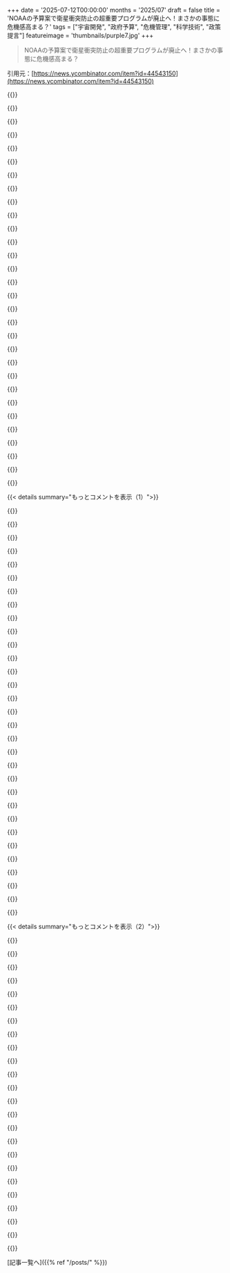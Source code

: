 +++
date = '2025-07-12T00:00:00'
months = '2025/07'
draft = false
title = 'NOAAの予算案で衛星衝突防止の超重要プログラムが廃止へ！まさかの事態に危機感高まる？'
tags = ["宇宙開発", "政府予算", "危機管理", "科学技術", "政策提言"]
featureimage = 'thumbnails/purple7.jpg'
+++

> NOAAの予算案で衛星衝突防止の超重要プログラムが廃止へ！まさかの事態に危機感高まる？

引用元：[https://news.ycombinator.com/item?id=44543150](https://news.ycombinator.com/item?id=44543150)




{{<matomeQuote body="政府支出削減の気持ちは分かるけど、何十億、何兆ドルの予算見てびっくりするのも分かるよな。でもこの手のプログラムって、使ったお金に対してめちゃくちゃ価値があるんだ。無駄じゃなくて資産なんだよ。一次、二次、三次効果まで考えても、その影響はすごく大きい。予算評価や要求をする際に、もっと合理的な原則に戻るべきだね。" userName="tomrod" createdAt="2025/07/12 17:17:44" color="#785bff">}}




{{<matomeQuote body="これだけ天文学的な借金が増え続けてるのに、支出削減の話なんてありえないだろ。これは民営化と連邦政府の解体だよ。マジで速くて無謀だから、文化や文明の破壊にもつながる。奴らがアメリカを破壊して、テクノクラートが全部買い占めるつもりなんだ。市民にも社会にも、何のメリットもないよ。人々が死んでも、支持者たちは知らんぷりで擁護する。Microsoftの「抱き込み、広げ、消し去る」政策を、政治版で「皆殺し」にまでしたようなもんだ。" userName="browningstreet" createdAt="2025/07/12 19:07:05" color="#38d3d3">}}




{{<matomeQuote body="マジでそうだよな。チェスタートンのフェンスの考え方を、保守を自称するGOPや、操り人形みたいな新自由主義の勢力よりも、進歩派がより支持してるなんて、変な世の中だよね。" userName="tomrod" createdAt="2025/07/12 19:12:50" color="">}}




{{<matomeQuote body="あんまり希望が持てない理由の一つは、抵抗勢力が違反を指摘するだけで、具体的な行動が伴ってないことだね。協力体制もないし。SNSにはProject 2025とどう一致してるかの記録ばかり。当たり前だろ。有権者の中にはProject 2025を読んでない奴もいるし、読んでも10年後の未来を想像してない。でも、DNCも読んでないか、読んでても対策してないと感じる。裁判所での努力は admirable だけど、次の政治サイクルで攻めるための社会的な団結や政治的な動きが全然ない。だから守りも弱いし、攻めはほぼゼロ。審判も買収されてるし。" userName="browningstreet" createdAt="2025/07/12 19:17:54" color="#ff5c5c">}}




{{<matomeQuote body="政府支出を減らしたがる気持ちが理解できないな。ほとんどが投資に対するリターンが超高いのに。あ、中西部のデカい工業農家への価格補助金みたいな政治的な「豚肉」は別だけどね。;-)" userName="epistasis" createdAt="2025/07/12 17:42:53" color="">}}




{{<matomeQuote body="ロシアで特定の連中が富を買い占めてオリガルヒになったのと、すごく似てるね。これも富裕層とかトランプの仲間への富の移動だ。公共の財産、研究、教育、それに気候の破壊は本当に悲しいことだよ。" userName="danieldk" createdAt="2025/07/12 19:18:59" color="#ff5c5c">}}




{{<matomeQuote body="ああ、ドミニオニズムが勝つなんて、2000年代半ばのビンゴカードにはなかったな。また選挙があって、このギリアドへの行進を拒否できるといいんだけど。" userName="tomrod" createdAt="2025/07/12 19:20:21" color="">}}




{{<matomeQuote body="90年代のロシアに強要されたみたいに、今アメリカが安売りされてるのを見てる感じだね。ロシアでは国の歴史上で一番の平均寿命の低下があったし。ここでも同じことが起きると思うよ。そして、同じように10年以上も内部崩壊と屈辱を味わった後に、治安組織からプーチンみたいな人物が現れるだろうね。" userName="bugglebeetle" createdAt="2025/07/12 19:22:11" color="#ff5c5c">}}




{{<matomeQuote body="中間選挙が今後20年のアメリカの行方を占う重要なバロメーターだと心から信じてるよ。中間選挙、そして次の大統領選挙で変革が必要だ。奴らは自分たちに有利に事を運ぼうと必死だろうね。「まだ半年しか経ってない」なんて言う奴らもいるけど…<br>特にヤバいのは、もう闇で動く必要がないって奴らが学んだことだ。エプスタインの件は小さな兆候かもしれないけど、これからどうなるか見ものだね。" userName="browningstreet" createdAt="2025/07/12 19:27:26" color="#45d325">}}




{{<matomeQuote body="「この手のプログラムは、使ったお金に対して価値が高い」って、もう少し詳しく説明してくれない？<br>どんな価値が戻ってくるの？" userName="moralestapia" createdAt="2025/07/12 17:42:28" color="">}}




{{<matomeQuote body="宇宙開発してる人ってリベラルで科学信じる人多いじゃん。科学を否定しポスト真実を掲げる政権が、有能な機関を潰したいなら、この「新暗黒時代」って目的と合ってるよね。" userName="conartist6" createdAt="2025/07/12 17:32:16" color="#ff5c5c">}}




{{<matomeQuote body="10年で10億ドルの衛星を守るのに年間5000万ドルかかるなら、絶対得だよ。予期せぬ衝突の負の外部性も考慮してないしね。Kessler Syndromeは脅威だし、たった1回の衝突で数千個のデブリが出たら、宇宙で活動するみんなが大変になるんだから。" userName="Rebelgecko" createdAt="2025/07/12 17:57:38" color="#45d325">}}




{{<matomeQuote body="誰かが衝突防止サービスを民営化して、保険料で賄おうって言うだろうね。でも民営化は肝心なとこを省いて失敗するし、追跡できないスペースデブリが増えて誰も安全じゃなくなる。結局、その民営化プログラムは破綻して元には戻らない。他の政府機関でも同じことが起きてるじゃん。" userName="nwatson" createdAt="2025/07/12 17:23:57" color="#45d325">}}




{{<matomeQuote body="関連専門家として、これには合理的な理由があるかも。最近の軌道環境は激変して、従来のシステムじゃ役立たず。各国は現代に対応する軌道システムに投資してるけど、それは機密技術に依存。だから、時代遅れで機密公開なしには修正できない公的システムに資金を出すのは意味ないって議論もできる。民間が、未来のないシステムから脱却する役割を果たしてるのかも。宇宙は昔より複雑になったね。" userName="jandrewrogers" createdAt="2025/07/12 18:43:02" color="#ff5c5c">}}




{{<matomeQuote body="銃じゃなくてバターに投資するなら、そうなるかもね。軍事投資がARPANETみたいな新技術に繋がったって言うけど、結局はMilitary Industrial Complexのオーナーだけが得してるんだよ。" userName="pstuart" createdAt="2025/07/12 19:19:03" color="">}}




{{<matomeQuote body="’Trump’s cronies’って具体的に誰で、どうやって金持ちになってるの？2016年からずっと言われてたけど、彼（またはその関係者）は実際、在任中に儲けたの？" userName="apwell23" createdAt="2025/07/12 22:34:50" color="">}}




{{<matomeQuote body="理解に苦しむね。彼らが自分たちのやってることが公益のためだとか、climate changeがデマだとか、本気で信じてるとは思えないよ。子供がいるのに、一体どうなってほしいんだろうね？" userName="beezlewax" createdAt="2025/07/12 21:01:32" color="">}}




{{<matomeQuote body="“We’re watching the fire sale of America”ってのは、すごく素朴で典型的なUS-exceptionist takeだね。EUも同じような状況だよ。neoliberal policiesやglobalizationのツケが回ってきただけさ。" userName="reliabilityguy" createdAt="2025/07/12 23:41:28" color="#ff33a1">}}




{{<matomeQuote body="特定の産業、例えば食料品なんかは、国内産業を維持して価格をコントロールするってのはアリな意見だよな。文字通りの豚肉じゃないけど、幅広い分野で考えられることだろ。" userName="tomrod" createdAt="2025/07/12 19:03:13" color="">}}




{{<matomeQuote body="中間選挙なんて遅すぎだよ。この6ヶ月でめちゃくちゃ壊されたもん。白昼堂々人が消されたり、軍が国内に出たり、裁判所は無視されるし、最高裁も政権の言いなり。敵対者も暗殺された。三権全てがこの政権に支配されてるよ。18ヶ月後にアメリカの仕組みって残ってんのかな？" userName="tremon" createdAt="2025/07/12 21:13:54" color="#785bff">}}




{{<matomeQuote body="ロシアとか中国とかイランみたいな侵略者から、俺たちや同盟国を守る必要ってあるんだぜ？福山が言ってた”歴史の終わり”ってのはある程度当たってたけど、まだリベラル民主主義が世界に広がるには程遠い。それまでは、力だけが侵略者を止められるんだよ。" userName="toss1" createdAt="2025/07/12 21:56:08" color="#ff5c5c">}}




{{<matomeQuote body="民主党って一体何がしたいんだ？共和党の土俵で戦おうとしない。もうルールなんてないアリーナで、裁判官も共和党寄り。サム・アリトみたいな裏切り者もいれば、クラレンス・トーマスみたいに腐敗してる奴もいる。上院で勝つチャンスも低いし、法案を通すためのスーパーマジョリティなんて夢のまた夢。広範な政策じゃなくアイデンティティ政治ばっかり。共和党のせいだけど、民主党も何もしないよな。" userName="fakedang" createdAt="2025/07/12 20:32:33" color="#38d3d3">}}




{{<matomeQuote body="そうか、分かった。でもさ、権力者たちはそんな説明してくれないじゃん。後からもっともらしく理由付けようとしても意味ないよ。結局、これはイデオロギーに染まった悪政がまた始まったってことの証拠なんてどこにもないんだから。" userName="counters" createdAt="2025/07/12 19:00:12" color="#38d3d3">}}




{{<matomeQuote body="「彼らは大学に行って科学を信じている」ってのは略語だよ。「人は科学を信じるんじゃなく、仮説を検証し現実を理解するための道具として使うんだ」ってのはその通りなんだけど、最初の言葉を誤解してるかもな。「Pさんが科学を信じる」ってのは、「Pさんが真実を探求する道具としての科学の価値を分かってる」って意味で捉えればいいんだ。" userName="xpe" createdAt="2025/07/12 20:16:55" color="">}}




{{<matomeQuote body="政府っていろんなことやるからお金がかかるんだよな。統合すべきなのに自分の縄張りを守ろうとする官僚たちの問題も山ほどあるけど、それって力ずくで解決できるもんじゃないんだ。" userName="LorenPechtel" createdAt="2025/07/12 17:42:54" color="">}}




{{<matomeQuote body="民主党全国委員会（DNC）はさ、次の候補者とか、男女比とか、トランスジェンダーの代表とか、若い男性に響かない理由の研究に2000万ドルも使うのに忙しいんだと。有権者のためになる政策なんて考える暇ないんだな。" userName="vjvjvjvjghv" createdAt="2025/07/12 21:24:25" color="#ff5733">}}




{{<matomeQuote body="チャールズ・シュワブとロジャー・ペンスキーって人が、トランプと一緒に動画で、関税で株がぐちゃぐちゃになった時に儲けたって自慢してたんだよ。詳しくはこちら: https://newrepublic.com/post/193860/donald-trump-brags-tarif..." userName="blackguardx" createdAt="2025/07/13 01:03:55" color="#45d325">}}




{{<matomeQuote body="ガソリンにトウモロコシ由来のエタノールをたくさん混ぜるのって、何かを達成するための効果的な方法になると思う？" userName="tbrownaw" createdAt="2025/07/12 19:59:39" color="">}}




{{<matomeQuote body="GOP-MAGAは保守的じゃなくて反動的だ。企業の連中は税金ちょっと安くなるなら親でも売るぜ。あいつらが助けてくれるなんて期待すんなよ。" userName="vkou" createdAt="2025/07/12 23:22:08" color="">}}




{{<matomeQuote body="だから、こういう役割は国家や民間企業じゃなくUNに押し付けるべきって思うんだ。地球規模のニーズには地球規模の支援が必要で、一つの覇権が崩れても他が台無しにならないようにね。オープンデータとREST APIを備えたUNの気象予報や衛星追跡プログラムは最高だろうな。でも残念ながら、安保理メンバーの既得権益のせいで今の組織構造じゃ無理っぽい。EUが引き継ぐ方が現実的かもね。" userName="stego-tech" createdAt="2025/07/12 21:06:28" color="#ff5c5c">}}




{{< details summary="もっとコメントを表示（1）">}}

{{<matomeQuote body="2000年代にUNでまさにこれ関連の仕事してたけど、みんなUNについてナイーブすぎ。あそこは超機能不全で腐敗してて硬直した組織だった。安保理メンバーとか関係なく、そこらへんの政府と同じレベルの奴らばかり。データインフラも技術もないし。<br>REST API？データはエクサバイト規模で、事実上一つのコピーしか作れない。各国はデータを自国に置きたがるから、帯域幅が足りなくて計算上無理ゲー。結局アクセス制限しないと使えないから公開じゃなくなる。何度も経験してるけど、実現できるなんて絶対思わないね。委員会じゃなく、明確なビジョンと技術と勇気ある誰かが必要だ。" userName="jandrewrogers" createdAt="2025/07/12 22:14:38" color="#38d3d3">}}




{{<matomeQuote body="それに、現実的にUNの資金のほとんどはUSから来る。今回みたいにUSが資金をカットしたら、また同じ問題が起きるんだ。一夜にしてほぼ全資金が枯渇して、継続するだけの資金がなくなるだろうね。" userName="dgrin91" createdAt="2025/07/12 21:14:40" color="#ff33a1">}}




{{<matomeQuote body="うん、よく分かってるよ。でも、現代の構造的崩壊や文明の危機に強い未来を築くなら、UNの構造や会費、機能を変更することもその一部だよね。USの覇権時代が終わったと多くの人が受け入れたら、話し合うべきことはたくさんあるよ。" userName="stego-tech" createdAt="2025/07/12 21:22:27" color="">}}




{{<matomeQuote body="それは期待しすぎだね。USの覇権を妨害する目的は、一枚岩で民主的、主に西洋的な機関に権力を渡すことじゃないんだ。Galtsは自分たちの孤立した場所を求めているんだと俺は思うよ（Do Not Create Raptureを参考にね）。" userName="h2zizzle" createdAt="2025/07/12 21:49:14" color="">}}




{{<matomeQuote body="今の政権がいつUNをニューヨークから追い出すのか、ちょっと気になるね。" userName="bryanrasmussen" createdAt="2025/07/12 21:19:44" color="">}}




{{<matomeQuote body="中国が上海みたいなもっと良い場所を提案するだろうね。たくさんの外交官やスパイが街を歩いて、バーで飲んで、売春婦に金払うって、そういう情報のメリットは計り知れないよ。" userName="chgs" createdAt="2025/07/12 21:33:46" color="">}}




{{<matomeQuote body="そうだね。でもUS政府がやってるなら、他の国が急に費用を肩代わりする明確な方法はない。UNが担当なら、他の国は支払い続けられる可能性もある。実際にそうなるかは不明だけど、現状では絶対に無理だね。" userName="wickedsight" createdAt="2025/07/12 23:02:55" color="">}}




{{<matomeQuote body="それに、WHOみたいに、いつでも抜け出してUNを悪者にするだけさ。" userName="AlecSchueler" createdAt="2025/07/12 22:34:36" color="">}}




{{<matomeQuote body="「世界のニーズには世界的な協力が必要で、一国の覇権が崩れても全てがダメにならないようにすべき」はそうだけど、UNが全てを管理すると、それ自体が覇権になっちゃうかもね。<br>複数の惑星ができるまでは、多極化した世界で、複数の超大国が協力する方が大事だと思う。超大国同士の争いは、昔のUSAとUSSRみたいに”間接的”に留まってほしいな。" userName="ben_w" createdAt="2025/07/12 21:32:05" color="#785bff">}}




{{<matomeQuote body="間接的な争いって、USAやSR（USSR）に住んでない人にとっては、結局自分の庭で戦争してるようなもんだよ。<br>アフガニスタン人にとっては、間接的な戦争も全然良くなかったでしょ。" userName="AlecSchueler" createdAt="2025/07/12 22:36:21" color="">}}




{{<matomeQuote body="最近ベルリンの壁の跡を通ったんだけど、君の言うことは分かるけど、USAとUSSRの直接的な衝突は世界にとってずっとひどいことになってたはずだよ。<br>偶然だけど、今夜は家で”The Ones Who Walk Away from Omelas”について話したんだ。" userName="ben_w" createdAt="2025/07/12 23:41:08" color="">}}




{{<matomeQuote body="直接対立の方がいいなんて言ってないよ。ただ、戦争に”NINBYism”が適用されてるのが嫌だったんだ。<br>つまり、「自分たちの紛争で苦しむのは、これからも他国の人たちであって、自分たちじゃないといいな」って考え方ね。" userName="AlecSchueler" createdAt="2025/07/13 11:04:25" color="#45d325">}}




{{<matomeQuote body="うん、言いたいことは分かるよ。でも、君の主張に”NINBYism”を例えるのは違うと思うな。<br>もしみんなが住居をNINBYしたら住居がなくなって不足で苦しむけど、戦争をNINBYしたら戦争が終わるからね。でも言いたいことは理解したよ。" userName="ben_w" createdAt="2025/07/13 13:52:15" color="#45d325">}}




{{<matomeQuote body="でも、みんながそうできるわけじゃないよ。とんでもない世界的なパワーの格差があるんだから。<br>だから、ほぼ絶え間なく代理戦争が起きてるけど、侵略国が直接苦しむほどには発展しないんだ。" userName="AlecSchueler" createdAt="2025/07/14 07:12:09" color="#38d3d3">}}




{{<matomeQuote body="結局、インフラや国民が爆撃されたら、世界経済のランキングがどうであろうと、生活は確実に悪くなるよね…。" userName="sdenton4" createdAt="2025/07/13 01:18:39" color="">}}




{{<matomeQuote body="もしかして、最も貧しい場所で戦争すれば、そこの人たちにとって一番影響が少ないから、そうすべきって言ってるの？君が何を言いたいのかよく分からないんだけど。" userName="AlecSchueler" createdAt="2025/07/13 11:05:23" color="">}}




{{<matomeQuote body="TraCSS、SST、RSSSとかあるし、各国が独自のsatellite tracking programを持つべきだよ。国際協力はあるけど、本当にUSが全部仕切ってると思う？<br>もし他国の小さいcubesatがRussian military space satelliteと衝突したら、USは”Whoops”、”Missed that one - my bad”って言うだけかもね。" userName="orbisvicis" createdAt="2025/07/12 21:42:34" color="#785bff">}}




{{<matomeQuote body="ICEの予算を削って、その金で人工衛星の衝突を防げよ。" userName="wnevets" createdAt="2025/07/12 19:55:31" color="">}}




{{<matomeQuote body="H1Bビザの料金を3万ドル、割当を300万に増やして、その金で人工衛星の衝突を防げよ。" userName="apwell23" createdAt="2025/07/12 22:36:13" color="">}}




{{<matomeQuote body="このプログラムは、追跡が必要なデブリや衛星を所有する国や企業が資金を出すべきだね。ってことはStarlinkがほとんど払うことになるのかな。各国が追跡されたくないスパイ衛星もあるけど、NOAAのデータには奇妙な軌道のスパイ衛星も含まれてるの？" userName="ThinkBeat" createdAt="2025/07/12 18:33:01" color="#ff5c5c">}}




{{<matomeQuote body="＞Starlinkがほとんど払うことになるって話だけど、そうなったらユーザー料金に切り替えるだろうね。もしかしたら利益を出して赤字を減らすかも。でも、それは彼らがやろうとしてることじゃないし、この件の論点じゃないね。" userName="JumpCrisscross" createdAt="2025/07/12 18:40:52" color="#ff5c5c">}}




{{<matomeQuote body="もしStarlinkのことならだけど、Starlinkの衛星って全部、ちゃんと軌道離脱する計画があるんじゃないの？具体的には、何もしなくても比較的早く軌道を離脱するよね？Starlink衛星は低軌道だから、数年で自然に軌道離脱するから、宇宙デブリもそんなにたまらないはずだよ。" userName="Buttons840" createdAt="2025/07/12 22:17:57" color="#38d3d3">}}




{{<matomeQuote body="これは予算の問題じゃなくて、元ソ連のある勢力からの命令で、科学や研究におけるアメリカのリーダーシップ能力を低下させようとしてるんだよ。" userName="EasyMark" createdAt="2025/07/13 02:10:15" color="">}}




{{<matomeQuote body="前にもこのシナリオに言及したんだけど、低評価だったんだ。イランみたいな不満を抱えたならず者国家が、Starlink衛星を破壊して宇宙デブリの連鎖反応を引き起こし、地球軌道をみんなにとって汚染・破壊することは可能なのかな。つまり、「俺が有利になれないなら、誰もなるな」って考えだね。" userName="cantor_S_drug" createdAt="2025/07/12 20:02:48" color="#ff33a1">}}




{{<matomeQuote body="理論的には、そうだね、可能だろうね。でも実際には、そんな攻撃を仕掛ける能力のある国なら、それが敵だけでなく自分たちにとっても壊滅的だと気づくはずだよ。それに、各国はそんな攻撃を企むかもしれない国について情報を持っていて、それを阻止しようとするだろうね。" userName="squigz" createdAt="2025/07/13 02:30:49" color="#785bff">}}




{{<matomeQuote body="確か、Starlink衛星は低軌道にいるから、かなり速く燃え尽きるはずだよ。" userName="j-bos" createdAt="2025/07/12 22:36:23" color="">}}




{{<matomeQuote body="自画自賛するつもりはないけど、俺は無料で宇宙天気と衛星衝突予測データを提供してるサイト（https://spacebook.com/）を作ってるんだ。<br>7日間の予報には共分散もあって、もっと簡単だよ。できるだけ多くのデータを無料で提供したいんだ。このサイトは俺たちの企業のSSAツールで運営してるけど、Spacebookはいつも無料で、ログインなしで公開APIにアクセスできるよ。<br>来月には1950年代まで遡れる歴史的なAPIも公開して、探査機で可視化できるようになるぞ。" userName="JackMorgan" createdAt="2025/07/13 11:20:09" color="#ff5733">}}




{{<matomeQuote body="次はOSHAかよ？安全なんて近視眼的なテックのバカどもには時間の無駄らしいな。" userName="sitzkrieg" createdAt="2025/07/12 19:55:20" color="">}}




{{<matomeQuote body="現政権が全てを切り捨てる「スラッシュ＆バーン」方式にはうんざりだよ。<br>まるで別の意図があるみたいだね。" userName="HumblyTossed" createdAt="2025/07/14 15:42:30" color="">}}




{{<matomeQuote body="フェルミのパラドックスの解決策に見えてきたな。十分に賢くない知的種族は、自ら宇宙旅行から身を引くことになるってわけだ。" userName="mycatisblack" createdAt="2025/07/13 18:30:56" color="">}}

{{</details>}}




{{< details summary="もっとコメントを表示（2）">}}

{{<matomeQuote body="なんで自由市場じゃこれができないんだ？単にお金を使うためにお金を使ってるように見えるね。<br>他にもこれをやるインセンティブはたっぷりあるはずなのに…" userName="ccorcos" createdAt="2025/07/12 20:41:46" color="">}}




{{<matomeQuote body="これは「自由市場が道路を造るべき」って話に似てる気がするな。<br>みんながアクセスできて、経済活動がスムーズになるように道路は公費で造るんだ。<br>自由市場だったら、誰かが衛星追跡のインフラ全部造って、金取るのか？<br>利用しないやつが出て、また宇宙ゴミが増える…<br>政府が組織して、みんなで使う方が、衛星に関して効率的でリスクも低い状況になると思うよ。<br>みんながもっと大事な仕事に集中できるしね。" userName="duxup" createdAt="2025/07/12 20:51:18" color="#ff5c5c">}}




{{<matomeQuote body="普通なら賛成するんだけど、この件に関しては保険業界が引き受けるべきだと思うな。<br>彼らが最終的に損をする側だし、このシステムは彼らの利益を少し減らすだけで、サプライチェーン全体のリスクを大幅に減らせるはずだからね。" userName="OtherShrezzing" createdAt="2025/07/12 20:57:33" color="#ff5733">}}




{{<matomeQuote body="いや、彼らはやらないだろうね。<br>今のビジネスは短期的な利益のためで、長期的な持続可能性を犠牲にするものだ。<br>企業は長期的な最善の利益のために行動すると信頼できないし、明日利益が出るように投資するより、今日不採算なら市場から撤退するだろうさ。" userName="stego-tech" createdAt="2025/07/12 21:03:21" color="#38d3d3">}}




{{<matomeQuote body="保険業界がそこまでサービス提供や商業促進に関心があるとは思えないね。<br>もしこれをやろうとしたら、技術的なこと含めて、非常に複雑な動機がごちゃ混ぜになるだろうし。" userName="duxup" createdAt="2025/07/12 21:01:38" color="">}}




{{<matomeQuote body="道路に関する余談だけど、シェルター・コーブの道は町の経済価値を超えてると思うんだ。<br>昔のタンニン産業のために造られたらしい。<br>自由市場も道は造るよ！<br>保険会社は正しいインセンティブを持ってるけど、自ら造る必要はない。<br>安全な車は保険料が安くなるように、明確な市場圧力がそこにある。<br>「コモンズの悲劇」のような汚染は規制が必要だけど、政府支出なしで民主的に投票できる、すごくシンプルな話だ。<br>俺は解決策はかなりシンプルだと思う：民間企業がこれらの能力を構築してサービスとして提供すること。<br>このサービスのための市場が存在しない、なんて考えも間違ってるだろう。<br>敵対する軍隊は独自のシステムを欲しがるだろうし、民間企業に委託するはずだ。<br>そしてそれが世界中の民間利用に供されるだろうね。" userName="ccorcos" createdAt="2025/07/12 21:32:59" color="#38d3d3">}}




{{<matomeQuote body="打ち上げ後の衛星はほとんど自己保険だよ。US政府とその関連機関は地上局ネットワークを持ってるけど、保険業界にはないんだ。" userName="notahacker" createdAt="2025/07/12 21:14:23" color="">}}




{{<matomeQuote body="自由市場って、大気汚染とか海賊行為、それに今回の衛星衝突回避みたいな広範なリスクや責任の問題を解決できないことで有名だよね。" userName="michael1999" createdAt="2025/07/12 20:53:29" color="">}}




{{<matomeQuote body="衛星が割り当てられた軌道を外れたら損害賠償責任があるって明確にする1ページの法案を通す良い根拠だよね。年間5000万ドルも使う理由にはならないよ。" userName="marcusverus" createdAt="2025/07/13 19:22:42" color="">}}




{{<matomeQuote body="そうだよね、そんなシンプルなこと法制度で悪用されないわけないじゃん！犯罪を禁止する簡単な法律で犯罪をなくせるのと同じだよ！" userName="anigbrowl" createdAt="2025/07/14 01:17:52" color="#785bff">}}




{{<matomeQuote body="ここはRedditじゃないよ。失礼な態度やめて、ちゃんと議論してみてね。<br>[0]https://news.ycombinator.com/newsguidelines.html" userName="marcusverus" createdAt="2025/07/14 19:53:31" color="">}}




{{<matomeQuote body="倒産した会社は資産残さないよ。掘削許可のない油井と同じ問題だね。どうする？全ての衛星企業に損害保証金を出させる？誰が持って、どの裁判所が裁くの？甘すぎるよ。集合行為問題は現実にあって、これもその一つだね。" userName="michael1999" createdAt="2025/07/15 00:07:51" color="#38d3d3">}}




{{<matomeQuote body="軌道離脱計画を義務付ける規制ってどう？油井や採掘にも似たのがあるよね。どんな解決策を提案してるの？規制だけじゃダメなの？" userName="ccorcos" createdAt="2025/07/15 02:33:39" color="">}}




{{<matomeQuote body="現実と矛盾してるよ。古い油井のやり方だけど、怪しい業者に売ってリスクを移し、その会社は金抜いて破産。これは「孤児油井」問題に繋がるんだ。衛星がモーリシャスのシェルカンパニーに「所有」されてたらもっとややこしい。本当の解決策は国際条約だよ。US政府は国内の誰かが打ち上げた物体に直接責任を負う約束に署名してるんだからね。民間企業が国際条約プロセスで役割を果たすのは無理だよ。何十年もかかるしね。<br>https://www.unoosa.org/oosa/en/ourwork/spacelaw/treaties/lia..." userName="michael1999" createdAt="2025/07/15 18:30:32" color="#45d325">}}




{{<matomeQuote body="自然独占をアメリカ企業に任せるのはすごく悪いアイデアだよ。地球規模の通信とか軍事的な優位性を混乱させる可能性のあるものを会計士に管理させるなんて、不安定な億万長者に将来の宇宙計画を任せるのと同じくらい悪いことだね。" userName="EasyMark" createdAt="2025/07/13 02:15:54" color="#ff5c5c">}}




{{<matomeQuote body="これはマズいことになるぞ。大規模な衝突が連鎖反応を引き起こすレベルに達してるかもな。" userName="more_corn" createdAt="2025/07/13 15:38:20" color="#ff33a1">}}




{{<matomeQuote body="これが良いアイデアだって言う理由、ぜひ聞かせてほしいね。" userName="TylerJaacks" createdAt="2025/07/12 23:17:33" color="">}}




{{<matomeQuote body="衛星はかなり薄い空間帯に集中してるし、すでに宇宙ステーションや衛星に破片がぶつかってるから明らかに問題だろ。衛星の追跡は必須だよ。ESAや日本、インドなんかと協力して費用や負担、情報を共有する価値はあるんじゃないか？陳腐な表現を理由に何もしないのは良くないぜ。" userName="EasyMark" createdAt="2025/07/13 02:12:45" color="#ff5733">}}




{{<matomeQuote body="地球上の薄い層の話をしてる時は、宇宙はそんなに広くないんだぜ。" userName="saagarjha" createdAt="2025/07/13 01:03:52" color="">}}




{{<matomeQuote body="気候変動を研究する衛星が破壊されることを願ってるのか？<br>Sharpie Gateや、あのちっぽけなOrange EmperorがNOAAのトップに気候科学否定論者を任命したことも忘れちゃいけない。https://www.npr.org/2020/09/12/912301325/longtime-climate-sc...<br>またしても誰かが金儲けするために組織的な不正をやってるってことだ。いつも金の絡みだよな。" userName="ourmandave" createdAt="2025/07/12 18:29:54" color="#ff5733">}}




{{<matomeQuote body="彼の最初の政権では、NASAのトップに地球平面説論者を指名しなかったことに半分驚いたくらいだぜ。" userName="macintux" createdAt="2025/07/12 21:57:38" color="">}}




{{<matomeQuote body="みんなが合意しないと機能しないし、NOAAは全員を仕切ってるわけじゃないだろ。" userName="water9" createdAt="2025/07/12 19:13:41" color="">}}




{{<matomeQuote body="これが不都合な真実だ：もしアメリカ合衆国連邦政府が、社会保障、Medicare＆Medicaid、国防、公的債務の純利子、所得保障、退役軍人給付＆サービス、連邦公務員＆軍人退職年金・障害給付以外に一銭も使わなかったとしても、まだかなりの赤字が出るんだよな。科学支出や教育、DEI、FDA、住宅、対外援助、災害救援なんかに関する騒ぎは、赤字削減には対処できてないんだ。" userName="djoldman" createdAt="2025/07/12 18:27:45" color="#785bff">}}

{{</details>}}



[記事一覧へ]({{% ref "/posts/" %}})
